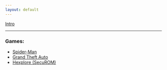 ```yaml
---
layout: default
---
```


[Intro](./intro.html)

***

### Games:

- [Spider-Man](/games/spider_man)
- [Grand Theft Auto](/games/grand_theft_auto)
- [Hexplore (SecuROM)](/games/hexplore)